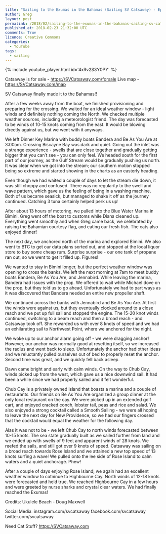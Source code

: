 ```yaml
---
title: "Sailing to the Exumas in the Bahamas (Sailing SV Catsaway) - Ep. 23"
author: Greg
layout: post
permalink: /2018/02/sailing-to-the-exumas-in-the-bahamas-sailing-sv-catsaway-ep-23
published_at: 2018-02-23 21:32:00 UTC
comments: True
licence: Creative Commons
categories:
  - YouTube
tags:
  - sailing
---
```


{% include youtube_player.html id='4xRv2S3Y0PY' %}

Catsaway is for sale - https://SVCatsaway.com/forsale
Live map - https://SVCatsaway.com/map

SV Catsaway finally made it to the Bahamas!!

After a few weeks away from the boat, we finished provisioning and preparing for the crossing.  We waited for an ideal weather window - light winds and definitely nothing coming the North.  We checked multiple weather sources, including a meteorologist friend.  The day was forecasted to be winds of 10-15 knots coming from the east.  It would be blowing directly against us, but we went with it anyways.

We left Dinner Key Marina with buddy boats Bandera and Be As You Are at 3:00am.  Crossing Biscayne Bay was dark and quiet.  Going out the inlet was a strange experience - swells that are close together and gradually getting bigger that you can’t see - you can only feel.  We headed south for the first part of our journey, as the Gulf Stream would be gradually pushing us north.  It was clear when we got into the stream; our southern motion stopped being so extreme and started showing in the charts as an easterly heading.

Even though we had waited a couple of days to let the stream die down, it was still choppy and confused.  There was no regularity to the swell and wave pattern, which gave us the feeling of being in a washing machine.  Both of us became seasick, but managed to shake it off as the journey continued.  Catching 3 tuna certainly helped perk us up!

After about 13 hours of motoring, we pulled into the Blue Water Marina in Bimini.  Greg went off the boat to customs while Diana cleaned up.  Everything went smoothly and when Greg came back, we celebrated by raising the Bahamian courtesy flag, and eating our fresh fish.  The cats also enjoyed dinner!

The next day, we anchored north of the marina and explored Bimini.  We also went to BTC to get our data plans sorted out, and stopped at the local liquor store to buy some cheap rum.  Surprise surprise - our one tank of propane ran out, so we went to get it filled up.  Figures!

We wanted to stay in Bimini longer, but the perfect weather window was opening to cross the banks.  We left the next morning at 7am to meet buddy boats Bandera, Be As You Are, and Jennabird.  While leaving the marina, Bandera had issues with the prop.  We offered to wait while Michael dove on the prop, but they told us to go ahead.  Unfortunately we had to part ways as it was discovered that Bandera needed an entire new propeller shaft.  

We continued across the banks with Jennabird and Be As You Are.  At first the winds were against us, but they eventually clocked around to a close reach and we put up full sail and stopped the engine.  The 15-20 knot winds continued, switching to a beam reach and then a broad reach - and Catsaway took off.  She rewarded us with over 8 knots of speed and we had an exhilarating sail to Northwest Point, where we anchored for the night.

We woke up to our anchor alarm going off - we were dragging anchor!  However, our anchor was normally good at resetting itself, so we increased the radius and went back to sleep.  Unfortunately the anchor had other ideas and we reluctantly pulled ourselves out of bed to properly reset the anchor.  Second time was great, and we quickly fell back asleep.

Dawn came bright and early with calm winds.  On the way to Chub Cay, winds picked up from the west, which gave us a nice downwind sail.  It had been a while since we had properly sailed and it felt wonderful.  

Chub Cay is a privately owned island that boasts a marina and a couple of restaurants.  Our friends on Be As You Are organized a group dinner at the only local restaurant on the cay.  We were picked up in an extended golf cart, and enjoyed cracked conch, lobster tail, peas and rice and salad.  We also enjoyed a strong cocktail called a Smooth Sailing - we were all hoping to leave the next day for New Providence, so we had our fingers crossed that the cocktail would equal the weather for the following day.

Alas it was not to be - we left Chub Cay to north winds forecasted between 10-15 knots.  The sea state gradually built as we sailed further from land and we ended up with swells of 9 feet and apparent winds of 28 knots.  We reefed the sails, and still got over 9 knots of speed.  Catsaway was sailing on a broad reach towards Rose Island and we attained a new top speed of 13 knots surfing a wave!  We pulled onto the lee side of Rose Island to calm waters and a quiet anchorage.  Phew!

After a couple of days enjoying Rose Island, we again had an excellent weather window to cotninue to Highbourne Cay.  North winds of 12-18 knots were forecasted and held true.  We reached Highbourne Cay in a few hours and were greeted by nurse sharks and crystal clear waters.  We had finally reached the Exumas!

Credits:
Ukulele Beach - Doug Maxwell


Social Media:
instagram.com/svcatsaway
facebook.com/svcatsaway
twitter.com/svcatsaway

Need Cat Stuff? 
https://SVCatsaway.com

